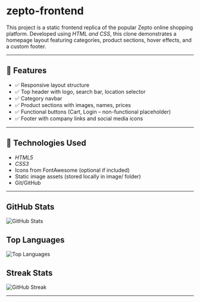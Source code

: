 # zepto-frontend



This project is a static frontend replica of the popular Zepto online shopping platform. Developed using *HTML and CSS*, this clone demonstrates a homepage layout featuring categories, product sections, hover effects, and a custom footer.

---



## 🌟 Features

- ✅ Responsive layout structure
- ✅ Top header with logo, search bar, location selector
- ✅ Category navbar
- ✅ Product sections with images, names, prices
- ✅ Functional buttons (Cart, Login – non-functional placeholder)
- ✅ Footer with company links and social media icons

---

## 🧰 Technologies Used

- *HTML5*
- *CSS3*
- Icons from FontAwesome (optional if included)
- Static image assets (stored locally in image/ folder)
-  Git/GitHub

---


## GitHub Stats

![GitHub Stats](https://github-readme-stats.vercel.app/api?username=Sammathew623538&show_icons=true&theme=dark&hide_border=true)

## Top Languages

![Top Languages](https://github-readme-stats.vercel.app/api/top-langs/?username=Sammathew623538&layout=compact&theme=dark&hide_border=true)

## Streak Stats

![GitHub Streak](https://streak-stats.demolab.com/?user=Sammathew623538&theme=dark&hide_border=true)

---

